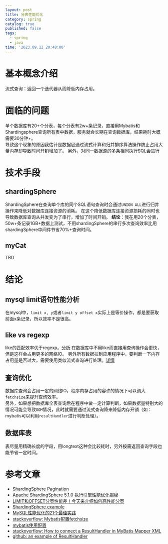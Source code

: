 ```yaml
---
layout: post
title: 分表性能优化
category: spring
catalog: true
published: false
tags:
  - spring
  - java
time: '2023.09.12 20:48:00'
---
```

# 基本概念介绍
流式查询：返回一个迭代器从而降低内存占用。

# 面临的问题
单个数据库有20+个分表，每个分表有2w+条记录，直接用Mybatis和Shardingsphere查询所有表中数据，服务就会长期在查询数据库，结果耗时大概需要30分钟+。  
导致这个现象的原因我估计是数据层通过流式计算和归并排序算法操作防止占用大量内存却导致时间开销增加了。 
另外，对同一数据源的多条相同执行SQL会进行

# 技术手段
## shardingSphere
ShardingSphere在查询单个库的同个SQL语句查询时会通过`UNION ALL`进行归并操作来降低对数据库连接资源的消耗。
在这个降低数据库连接资源损耗的同时也导致数据库查询从并发变为了串行，增加了时间开销。
**结论**：我在用20个分表，50w+条记录1GB+数据上测试，不用shardingSphere的串行多次查询效率比用shardingSphere中间件节省70%+查询时间。

## myCat
TBD

# 结论
## mysql limit语句性能分析
在mysql中，`limit x, y`或者`limit y offset x`实际上是等价操作，都是要获取前面x条记录，所以效率不是很高。

## like vs regexp
like的匹配效率优于regexp。[分析](https://stackoverflow.com/questions/16646686/mysql-regexp-vs-like)
在数据库中不用like而直接用查询操作会更快，但是这样会占用更多的网络IO。
另外所有数据拉到应用程序中，要判断一下内存占用量是否过大，需要使用类似流式查询进行处理。[详情](https://stackoverflow.com/questions/32333461/mybatis-return-large-result-with-xml-configuration-in-spring)

## 查询优化
数据库查询会占用一定的网络IO，程序内存占用的容许的情况下可以调大`fetchsize`来提升查询效率。  
另外，如果想把数据库全表查询后在程序中做一定计算判断，如果数据量特别大的情况可能会导致`OOM`情况，此时就需要通过流式查询降来降低内存开销（如：mybatis可以利用`resultHandler`进行判断处理）。

## 数据库表
表尽量用精确长度的字段，用longtext这种会比较耗时，另外按需返回查询字段也能节省一定时间。

# 参考文章
- [ShardingSphere Pagination](https://shardingsphere.apache.org/document/5.0.0-alpha/cn/features/sharding/use-norms/pagination/#performance-bottleneck)
- [Apache ShardingSphere 5.1.0 执行引擎性能优化揭秘](https://www.modb.pro/db/337129)
- [LIMIT和OFFSET分页性能差！今天来介绍如何高性能分页](https://www.51cto.com/article/718182.html)
- [ShardingSphere example](https://github.com/apache/shardingsphere-example)
- [MySQL性能优化的21个最佳实践](https://developer.aliyun.com/article/546292)
- [stackoverflow: Mybatis配置fetchsize](https://stackoverflow.com/questions/8851044/how-to-set-fetchsize-for-ibatis-select-statement)
- [mybatis使用配置](https://mybatis.org/mybatis-3/sqlmap-xml.html)
- [stackoverflow: How to connect a ResultHandler in MyBatis Mapper XML](https://stackoverflow.com/questions/28413717/how-to-connect-a-resulthandler-in-mybatis-mapper-xml)
- [github: an example of ResultHandler](https://gist.github.com/an-sangkil/71f90661fa7e7268f940)
